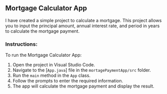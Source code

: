 ## Mortgage Calculator App

I have created a simple project to calculate a mortgage. This project allows you to input the principal amount, annual interest rate, and period in years to calculate the mortgage payment.

### Instructions:

To run the Mortgage Calculator App:

1. Open the project in Visual Studio Code.
2. Navigate to the [`App.java`] file in the `mortagePaymentApp/src` folder.
3. Run the `main` method in the `App` class.
4. Follow the prompts to enter the required information.
5. The app will calculate the mortgage payment and display the result.
